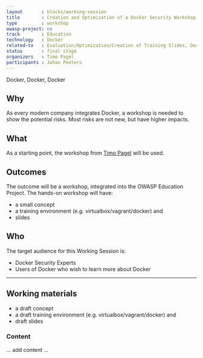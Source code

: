 ```yaml
---
layout       : blocks/working-session
title        : Creation and Optimization of a Docker Security Workshop
type         : workshop
owasp-project: no
track        : Education
technology   : Docker
related-to   : Evaluation/Optimization/Creation of Training Slides, Docker Security
status       : final stage
organizers   : Timo Pagel
participants : Johan Peeters
---
```

Docker, Docker, Docker

## Why
As every modern company integrates Docker, a workshop is needed to show the potential risks. Most risks are not new, but have higher impacts.

## What
As a starting point, the workshop from [Timo Pagel](https://github.com/wurstbrot/docker-security-workshop) will be used.

## Outcomes

The outcome will be a workshop, integrated into the OWASP Education Project. The hands-on workshop will have:

- a small concept
- a training environment (e.g. virtualbox/vagrant/docker) and
- slides

## Who

The target audience for this Working Session is:

- Docker Security Experts
- Users of Docker who wish to learn more about Docker

--- 

## Working materials

- a draft concept
- a draft training environment (e.g. virtualbox/vagrant/docker) and
- draft slides


### Content

... add content ...
